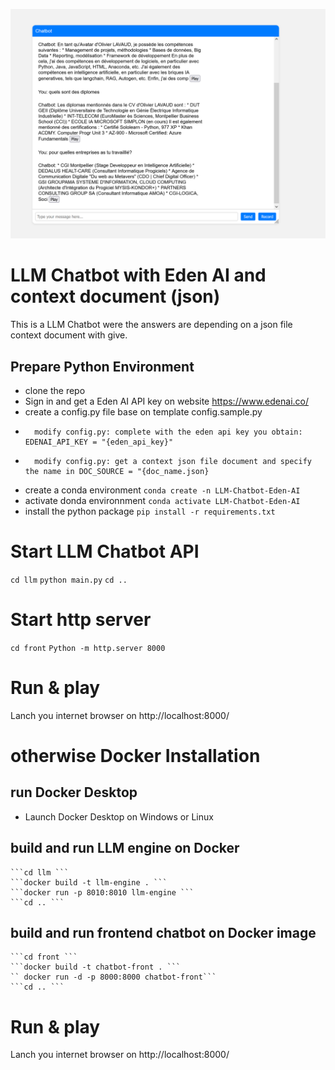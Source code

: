 ![](image.png)
# LLM Chatbot with Eden AI and context document (json)


This is a LLM Chatbot were the answers are depending on a json file context document with give.

## Prepare Python Environment

- clone the repo
- Sign in and get a Eden AI API key on website https://www.edenai.co/
- create a config.py file base on template config.sample.py
-       modify config.py: complete with the eden api key you obtain: EDENAI_API_KEY = "{eden_api_key}"
-       modify config.py: get a context json file document and specify the name in DOC_SOURCE = "{doc_name.json}

- create a conda environment  ``` conda create -n LLM-Chatbot-Eden-AI ```
- activate donda environnment ``` conda activate LLM-Chatbot-Eden-AI ```
- install the python package  ``` pip install -r requirements.txt ```

# Start LLM Chatbot API

``` cd llm ```
``` python main.py ```
``` cd .. ```

# Start http server

``` cd front ```
``` Python -m http.server 8000 ```

# Run & play
Lanch you internet browser on http://localhost:8000/

# otherwise Docker Installation 

## run Docker Desktop 
   - Launch Docker Desktop on Windows or Linux

## build and run LLM engine on Docker
    ```cd llm ```
    ```docker build -t llm-engine . ```
    ```docker run -p 8010:8010 llm-engine ```
    ```cd .. ```

## build and run frontend chatbot on Docker image  
    ```cd front ```
    ```docker build -t chatbot-front . ```
    `` docker run -d -p 8000:8000 chatbot-front```
    ```cd .. ```

# Run & play
Lanch you internet browser on http://localhost:8000/